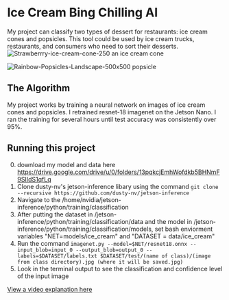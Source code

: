 # Ice Cream Bing Chilling AI

My project can classify two types of dessert for restaurants: ice cream cones and popsicles. This tool could be used by ice cream trucks, restaurants, and consumers who need to sort their desserts.
![Strawberrry-ice-cream-cone-250](https://github.com/user-attachments/assets/01770a16-c2cc-4dd2-be63-aa373ee19edb)
an ice cream cone

![Rainbow-Popsicles-Landscape-500x500](https://github.com/user-attachments/assets/66d537ba-1539-488c-b42b-8c8b2d60fcfd)
popsicle


## The Algorithm

My project works by training a neural network on images of ice cream cones and popsicles. I retrained resnet-18 imagenet on the Jetson Nano. I ran the training for several hours until test accuracy was consistently over 95%.

## Running this project
0. download my model and data here https://drive.google.com/drive/u/0/folders/13pqkcjEmhWofdkb5BHNmF9SIIdS1qfLq
1. Clone dusty-nv's jetson-inference libary using the command `git clone --recursive https://github.com/dusty-nv/jetson-inference`
2. Navigate to the /home/nvidia/jetson-inference/python/training/classification
3. After putting the dataset in /jetson-inference/python/training/classification/data and the model in /jetson-inference/python/training/classification/models, set bash enviorment variables "NET=models/ice_cream" and "DATASET = data/ice_cream"
4. Run the command `imagenet.py --model=$NET/resnet18.onnx --input_blob=input_0 --output_blob=output_0 --labels=$DATASET/labels.txt $DATASET/test/(name of class)/(image from class directory).jpg (where it will be saved.jpg)`
5. Look in the terminal output to see the classification and confidence level of the input image

[View a video explanation here](https://www.youtube.com/watch?v=VO0ZR6VkR98)
